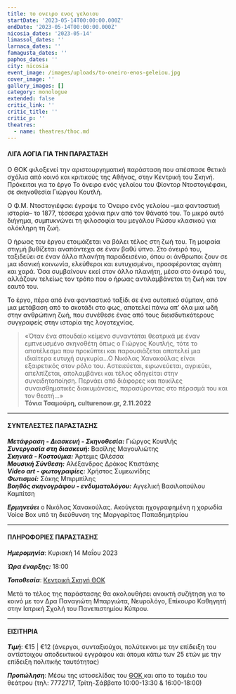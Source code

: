 ```yaml
---
title: το ονειρο ενος γελοιου
startDate: '2023-05-14T00:00:00.000Z'
endDate: '2023-05-14T00:00:00.000Z'
nicosia_dates: '2023-05-14'
limassol_dates: ''
larnaca_dates: ''
famagusta_dates: ''
paphos_dates: ''
city: nicosia
event_image: /images/uploads/to-oneiro-enos-geleiou.jpg
cover_image: ''
gallery_images: []
category: monologue
extended: false
critic_link: ''
critic_title: ''
critic_p: ''
theatres:
  - name: theatres/thoc.md
---
```


#### ΛΙΓΑ ΛΟΓΙΑ ΓΙΑ ΤΗΝ ΠΑΡΑΣΤΑΣΗ

Ο ΘΟΚ φιλοξενεί την αριστουργηματική παράσταση που απέσπασε θετικά σχόλια από κοινό και κριτικούς της Αθήνας, στην Κεντρική του Σκηνή. Πρόκειται για το έργο Το όνειρο ενός γελοίου του Φίοντορ Ντοστογιέφσκι, σε σκηνοθεσία Γιώργου Κουτλή.

Ο Φ.Μ. Ντοστογιέφσκι έγραψε το Όνειρο ενός γελοίου –μια φανταστική ιστορία– το 1877, τέσσερα χρόνια πριν από τον θάνατό του. Το μικρό αυτό διήγημα, συμπυκνώνει τη φιλοσοφία του μεγάλου Ρώσου κλασικού για ολόκληρη τη ζωή.

Ο ήρωας του έργου ετοιμάζεται να βάλει τέλος στη ζωή του. Τη μοιραία στιγμή βυθίζεται αναπάντεχα σε έναν βαθύ ύπνο. Στο όνειρό του, ταξιδεύει σε έναν άλλο πλανήτη παραδεισένιο, όπου οι άνθρωποι ζουν σε μια ιδανική κοινωνία, ελεύθεροι και ευτυχισμένοι, προσφέροντας αγάπη και χαρά. Όσα συμβαίνουν εκεί στον άλλο πλανήτη, μέσα στο όνειρό του, αλλάζουν τελείως τον τρόπο που ο ήρωας αντιλαμβάνεται τη ζωή και τον εαυτό του.

Το έργο, πέρα από ένα φανταστικό ταξίδι σε ένα ουτοπικό σύμπαν, από μια μετάβαση από το σκοτάδι στο φως, αποτελεί πάνω απ’ όλα μια ωδή στην ανθρώπινη ζωή, που συνέθεσε ένας από τους διεισδυτικότερους συγγραφείς στην ιστορία της λογοτεχνίας.

> «Όταν ένα σπουδαίο κείμενο συναντάται θεατρικά με έναν εμπνευσμένο σκηνοθέτη όπως ο Γιώργος Κουτλής, τότε το αποτέλεσμα που προκύπτει και παρουσιάζεται αποτελεί μια ιδιαίτερα ευτυχή συγκυρία...Ο Νικόλας Χανακούλας είναι εξαιρετικός στον ρόλο του. Αστειεύεται, ειρωνεύεται, αγριεύει, απελπίζεται, απολαμβάνει και τέλος οδηγείται στην συνειδητοποίηση. Περνάει από διάφορες και ποικίλες συναισθηματικές διακυμάνσεις, παρασύροντας στο πέρασμά του και τον θεατή...»\
> **Τόνια Τσαμούρη, culturenow.gr, 2.11.2022**

***

#### ΣΥΝΤΕΛΕΣΤΕΣ ΠΑΡΑΣΤΑΣΗΣ

***Μετάφραση - Διασκευή - Σκηνοθεσία:*** Γιώργος Κουτλής\
***Συνεργασία στη διασκευή:*** Βασίλης Μαγουλιώτης\
***Σκηνικά - Κοστούμια:*** Άρτεμις Φλέσσα\
***Μουσική Σύνθεση:*** Αλέξανδρος Δράκος Κτιστάκης\
***Video art - φωτογραφίες:*** Χρήστος Συμεωνίδης\
***Φωτισμοί:*** Σάκης Μπιρμπίλης\
***Βοηθός σκηνογράφου - ενδυματολόγου:*** Αγγελική Βασιλοπούλου Καμπίτση

***Ερμηνεύει*** ο Νικόλας Χανακούλας. Ακούγεται ηχογραφημένη η χορωδία Voice Box υπό τη διεύθυνση της Μαργαρίτας Παπαδημητρίου

***

#### ΠΛΗΡΟΦΟΡΙΕΣ ΠΑΡΑΣΤΑΣΗΣ

***Ημερομηνία***: Κυριακή 14 Μαΐου 2023

***Ώρα έναρξης:*** 18:00

***Τοποθεσία***: [Κεντρική Σκηνή ΘΟΚ](?#map "")

Μετά το τέλος της παράστασης θα ακολουθήσει ανοικτή συζήτηση για το κοινό με τον Δρα Παναγιώτη Μπαργιώτα, Νευρολόγο, Επίκουρο Καθηγητή στην Ιατρική Σχολή του Πανεπιστημίου Κύπρου.

***

#### ΕΙΣΙΤΗΡΙΑ

***Τιμή***: €15 | €12 (άνεργοι, συνταξιούχοι, πολύτεκνοι με την επίδειξη του αντίστοιχου αποδεικτικού εγγράφου και
άτομα κάτω των 25 ετών με την επίδειξη πολιτικής ταυτότητας)

***Προπώληση***: Μέσω της ιστοσελίδας του [ΘΟΚ ](https://tickets.thoc.org.cy/event/thoc-to-oneiro-enos-geloiou/?lang=el "")και απο το ταμέιο του θεάτρου (τηλ: 7772717, Τρίτη-Σάββατο
10:00-13:30 & 16:00-18:00)
